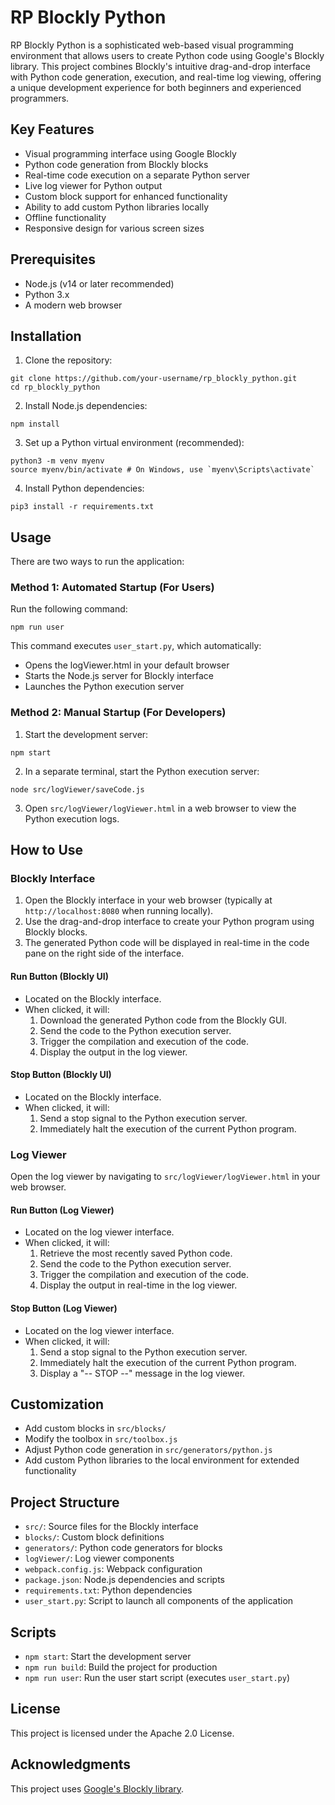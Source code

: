 # RP Blockly Python

RP Blockly Python is a sophisticated web-based visual programming environment that allows users to create Python code using Google's Blockly library. This project combines Blockly's intuitive drag-and-drop interface with Python code generation, execution, and real-time log viewing, offering a unique development experience for both beginners and experienced programmers.

## Key Features

- Visual programming interface using Google Blockly
- Python code generation from Blockly blocks
- Real-time code execution on a separate Python server
- Live log viewer for Python output
- Custom block support for enhanced functionality
- Ability to add custom Python libraries locally
- Offline functionality
- Responsive design for various screen sizes

## Prerequisites

- Node.js (v14 or later recommended)
- Python 3.x
- A modern web browser

## Installation

1. Clone the repository:

```
git clone https://github.com/your-username/rp_blockly_python.git
cd rp_blockly_python
```

2. Install Node.js dependencies:

```
npm install
```

3. Set up a Python virtual environment (recommended):

```
python3 -m venv myenv
source myenv/bin/activate # On Windows, use `myenv\Scripts\activate`
```

4. Install Python dependencies:

```
pip3 install -r requirements.txt
```

## Usage

There are two ways to run the application:

### Method 1: Automated Startup (For Users)

Run the following command:

```
npm run user
```

This command executes `user_start.py`, which automatically:

- Opens the logViewer.html in your default browser
- Starts the Node.js server for Blockly interface
- Launches the Python execution server

### Method 2: Manual Startup (For Developers)

1. Start the development server:

```
npm start
```

2. In a separate terminal, start the Python execution server:

```
node src/logViewer/saveCode.js
```

3. Open `src/logViewer/logViewer.html` in a web browser to view the Python execution logs.

## How to Use

### Blockly Interface

1. Open the Blockly interface in your web browser (typically at `http://localhost:8080` when running locally).
2. Use the drag-and-drop interface to create your Python program using Blockly blocks.
3. The generated Python code will be displayed in real-time in the code pane on the right side of the interface.

#### Run Button (Blockly UI)

- Located on the Blockly interface.
- When clicked, it will:
  1. Download the generated Python code from the Blockly GUI.
  2. Send the code to the Python execution server.
  3. Trigger the compilation and execution of the code.
  4. Display the output in the log viewer.

#### Stop Button (Blockly UI)

- Located on the Blockly interface.
- When clicked, it will:
  1. Send a stop signal to the Python execution server.
  2. Immediately halt the execution of the current Python program.

### Log Viewer

Open the log viewer by navigating to `src/logViewer/logViewer.html` in your web browser.

#### Run Button (Log Viewer)

- Located on the log viewer interface.
- When clicked, it will:
  1. Retrieve the most recently saved Python code.
  2. Send the code to the Python execution server.
  3. Trigger the compilation and execution of the code.
  4. Display the output in real-time in the log viewer.

#### Stop Button (Log Viewer)

- Located on the log viewer interface.
- When clicked, it will:
  1. Send a stop signal to the Python execution server.
  2. Immediately halt the execution of the current Python program.
  3. Display a "-- STOP --" message in the log viewer.

## Customization

- Add custom blocks in `src/blocks/`
- Modify the toolbox in `src/toolbox.js`
- Adjust Python code generation in `src/generators/python.js`
- Add custom Python libraries to the local environment for extended functionality

## Project Structure

- `src/`: Source files for the Blockly interface
- `blocks/`: Custom block definitions
- `generators/`: Python code generators for blocks
- `logViewer/`: Log viewer components
- `webpack.config.js`: Webpack configuration
- `package.json`: Node.js dependencies and scripts
- `requirements.txt`: Python dependencies
- `user_start.py`: Script to launch all components of the application

## Scripts

- `npm start`: Start the development server
- `npm run build`: Build the project for production
- `npm run user`: Run the user start script (executes `user_start.py`)

## License

This project is licensed under the Apache 2.0 License.

## Acknowledgments

This project uses [Google's Blockly library](https://github.com/google/blockly).

